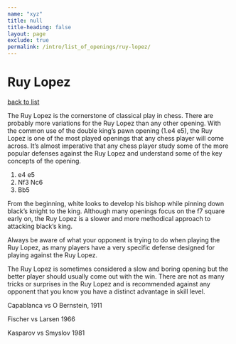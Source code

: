 ```yaml
---
name: "xyz"
title: null
title-heading: false
layout: page
exclude: true
permalink: /intro/list_of_openings/ruy-lopez/
---
```


# Ruy Lopez

[back to list](../../list_of_openings)



The Ruy Lopez is the cornerstone of classical play in chess. There are probably more variations for the Ruy Lopez than any other opening. With the common use of the double king’s pawn opening (1.e4 e5), the Ruy Lopez is one of the most played openings that any chess player will come across. It’s almost imperative that any chess player study some of the more popular defenses against the Ruy Lopez and understand some of the key concepts of the opening.

1. e4 e5
2. Nf3 Nc6
3. Bb5

From the beginning, white looks to develop his bishop while pinning down black’s knight to the king. Although many openings focus on the f7 square early on, the Ruy Lopez is a slower and more methodical approach to attacking black’s king.

Always be aware of what your opponent is trying to do when playing the Ruy Lopez, as many players have a very specific defense designed for playing against the Ruy Lopez.

The Ruy Lopez is sometimes considered a slow and boring opening but the better player should usually come out with the win. There are not as many tricks or surprises in the Ruy Lopez and is recommended against any opponent that you know you have a distinct advantage in skill level.






Capablanca vs O Bernstein, 1911

Fischer vs Larsen 1966

Kasparov vs Smyslov 1981